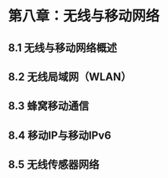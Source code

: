 

# 第八章：无线与移动网络

## 8.1 无线与移动网络概述

## 8.2 无线局域网（WLAN）

## 8.3 蜂窝移动通信

## 8.4 移动IP与移动IPv6

## 8.5 无线传感器网络